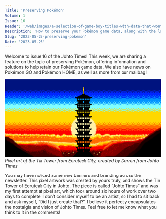 ```yaml
---
Title: 'Preserving Pokémon'
Volume: 1
Issue: 16
Header: '/web/images/a-selection-of-game-boy-titles-with-data-that-wont-last-forever.jpeg'
Description: 'How to preserve your Pokémon game data, along with the latest Pokémon news, and a new addition to our mailbag!'
Slug: '2023-05-25-preserving-pokemon'
Date: '2023-05-25'
---
```

Welcome to issue 16 of the Johto Times! This week, we are sharing a feature on the topic of preserving Pokémon, offering information and solutions to help retain our Pokémon game data. We also have news on Pokémon GO and Pokémon HOME, as well as more from our mailbag!

[![Pixel art of the Tin Tower from Ecruteak City, created by Darren from Johto Times](/web/images/pixel-art-of-the-tin-tower-from-ecruteak-city-created-by-darren-from-johto-times.png)](/web/images/pixel-art-of-the-tin-tower-from-ecruteak-city-created-by-darren-from-johto-times.png)*Pixel art of the Tin Tower from Ecruteak City, created by Darren from Johto Times*

You may have noticed some new banners and branding across the newsletter. This pixel artwork was created by yours truly, and shows the Tin Tower of Ecruteak City in Johto. The piece is called “Johto Times” and was my first attempt at pixel art, which took around six hours of work over two days to complete. I don’t consider myself to be an artist, so I had to sit back and ask myself, “Did I just create that?”.
I believe it perfectly encapsulates the nostalgia and vision of Johto Times. Feel free to let me know what you think to it in the comments!
